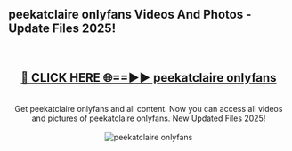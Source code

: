 <h2>peekatclaire onlyfans Videos And Photos - Update Files 2025!</h2>
<br>
<div align="center">
<h2><a href="https://linkcuts.com/hfmhzwbr" rel="nofollow">🔴 CLICK HERE 🌐==►► peekatclaire onlyfans</a></h2>
<br>
Get peekatclaire onlyfans and all content. Now you can access all videos and pictures of peekatclaire onlyfans. New Updated Files 2025!
<br>
<br>
<a href="https://linkcuts.com/hfmhzwbr" rel="nofollow" data-target="animated-image.originalLink"><img src="https://i.ibb.co.com/WyWwxjT/player-gif2.gif" alt="peekatclaire onlyfans" style="max-width: 100%; display: inline-block;" data-target="animated-image.originalImage"></a>
</div>
<br>